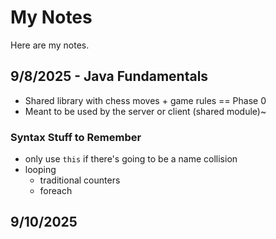 # My Notes

Here are my notes.

## 9/8/2025 - Java Fundamentals

- Shared library with chess moves + game rules == Phase 0
- Meant to be used by the server or client (shared module)~

### Syntax Stuff to Remember
- only use `this` if there's going to be a name collision
- looping
  - traditional counters
  - foreach

## 9/10/2025

